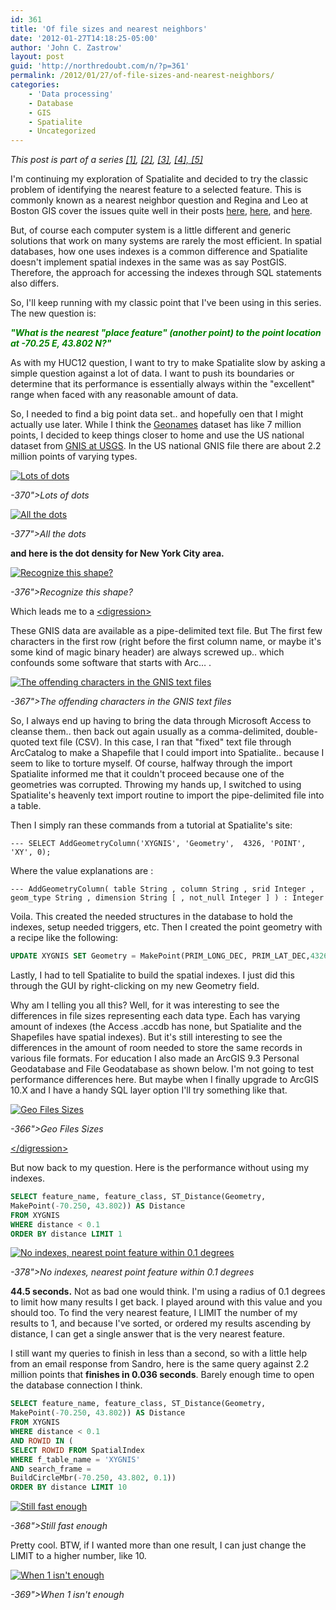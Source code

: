 ```yaml
---
id: 361
title: 'Of file sizes and nearest neighbors'
date: '2012-01-27T14:18:25-05:00'
author: 'John C. Zastrow'
layout: post
guid: 'http://northredoubt.com/n/?p=361'
permalink: /2012/01/27/of-file-sizes-and-nearest-neighbors/
categories:
    - 'Data processing'
    - Database
    - GIS
    - Spatialite
    - Uncategorized
---
```


*This post is part of a series [\[1\]](https://johnzastrow.github.io/2012/01/16/example-with-php-and-spatialite-part-1/ "Example with PHP and Spatialite, part 1"), [\[2\]](https://johnzastrow.github.io/2012/01/17/example-with-php-and-spatialite-part-2/ "Example with PHP and Spatialite, part 2"), [\[3\]](https://johnzastrow.github.io/2012/01/18/spatialite-and-spatial-indexes/ "Spatialite and Spatial Indexes"), [\[4\],](https://johnzastrow.github.io/2012/01/20/spatialite-speed-test/ "Spatialite Speed Test")[ \[5\]](https://johnzastrow.github.io/2012/01/27/of-file-sizes-and-nearest-neighbors/ "Of file sizes and nearest neighbors")*

I'm continuing my exploration of Spatialite and decided to try the classic problem of identifying the nearest feature to a selected feature. This is commonly known as a nearest neighbor question and Regina and Leo at Boston GIS cover the issues quite well in their posts [here](http://www.bostongis.com/PrinterFriendly.aspx?content_name=postgis_nearest_neighbor), [here](http://www.bostongis.com/PrinterFriendly.aspx?content_name=postgis_nearest_neighbor_generic), and [here](http://www.bostongis.com/blog/index.php?/categories/7-nearest-neighbor).

But, of course each computer system is a little different and generic solutions that work on many systems are rarely the most efficient. In spatial databases, how one uses indexes is a common difference and Spatialite doesn't implement spatial indexes in the same was as say PostGIS. Therefore, the approach for accessing the indexes through SQL statements also differs.

So, I'll keep running with my classic point that I've been using in this series. The new question is:

<span style="color: #008000;"> ***"What is the nearest "place feature" (another point) to the point location at -70.25 E, 43.802 N?"***</span>

As with my HUC12 question, I want to try to make Spatialite slow by asking a simple question against a lot of data. I want to push its boundaries or determine that its performance is essentially always within the "excellent" range when faced with any reasonable amount of data.

So, I needed to find a big point data set.. and hopefully oen that I might actually use later. While I think the [Geonames](<http://www.geonames.org/ >) dataset has like 7 million points, I decided to keep things closer to home and use the US national dataset from [GNIS at USGS](http://gnis.usgs.gov/domestic/download_data.htm). In the US national GNIS file there are about 2.2 million points of varying types.

 [![Lots of dots](https://raw.githubusercontent.com/johnzastrow/johnzastrow.github.io/master/assets/uploads/2012/01/22millionfeatures.png "Lots of dots")](https://raw.githubusercontent.com/johnzastrow/johnzastrow.github.io/master/assets/uploads/2012/01/22millionfeatures.png)
 <p><i> 
-370">Lots of dots
 </i></p> 


 [![All the dots](https://raw.githubusercontent.com/johnzastrow/johnzastrow.github.io/master/assets/uploads/2012/01/zoomout-300x127.png "All the dots")](https://raw.githubusercontent.com/johnzastrow/johnzastrow.github.io/master/assets/uploads/2012/01/zoomout.png)
 <p><i> 
-377">All the dots
 </i></p> 


**and here is the dot density for New York City area.**

 [![Recognize this shape?](https://raw.githubusercontent.com/johnzastrow/johnzastrow.github.io/master/assets/uploads/2012/01/ny-300x166.png "Recognize this shape?")](https://raw.githubusercontent.com/johnzastrow/johnzastrow.github.io/master/assets/uploads/2012/01/ny.png)
 <p><i> 
-376">Recognize this shape?
 </i></p> 


Which leads me to a <span style="text-decoration: underline;">&lt;digression&gt;</span>

These GNIS data are available as a pipe-delimited text file. But The first few characters in the first row (right before the first column name, or maybe it's some kind of magic binary header) are always screwed up.. which confounds some software that starts with Arc… .

 [![The offending characters in the GNIS text files](https://raw.githubusercontent.com/johnzastrow/johnzastrow.github.io/master/assets/uploads/2012/01/offending_char.png "The offending characters in the GNIS text files")](https://raw.githubusercontent.com/johnzastrow/johnzastrow.github.io/master/assets/uploads/2012/01/offending_char.png)
 <p><i> 
-367">The offending characters in the GNIS text files
 </i></p> 


So, I always end up having to bring the data through Microsoft Access to cleanse them.. then back out again usually as a comma-delimited, double-quoted text file (CSV). In this case, I ran that "fixed" text file through ArcCatalog to make a Shapefile that I could import into Spatialite.. because I seem to like to torture myself. Of course, halfway through the import Spatialite informed me that it couldn't proceed because one of the geometries was corrupted. Throwing my hands up, I switched to using Spatialite's heavenly text import routine to import the pipe-delimited file into a table.

Then I simply ran these commands from a tutorial at Spatialite's site:

```
--- SELECT AddGeometryColumn('XYGNIS', 'Geometry',  4326, 'POINT', 'XY', 0);
```

Where the value explanations are :

```
--- AddGeometryColumn( table String , column String , srid Integer , geom_type String , dimension String [ , not_null Integer ] ) : Integer
```

Voila. This created the needed structures in the database to hold the indexes, setup needed triggers, etc. Then I created the point geometry with a recipe like the following:

```sql
UPDATE XYGNIS SET Geometry = MakePoint(PRIM_LONG_DEC, PRIM_LAT_DEC,4326);
```

Lastly, I had to tell Spatialite to build the spatial indexes. I just did this through the GUI by right-clicking on my new Geometry field.

Why am I telling you all this? Well, for it was interesting to see the differences in file sizes representing each data type. Each has varying amount of indexes (the Access .accdb has none, but Spatialite and the Shapefiles have spatial indexes). But it's still interesting to see the differences in the amount of room needed to store the same records in various file formats. For education I also made an ArcGIS 9.3 Personal Geodatabase and File Geodatabase as shown below. I'm not going to test performance differences here. But maybe when I finally upgrade to ArcGIS 10.X and I have a handy SQL layer option I'll try something like that.

 [![Geo Files Sizes](https://raw.githubusercontent.com/johnzastrow/johnzastrow.github.io/master/assets/uploads/2012/01/file_sizes.png "Geo Files Sizes")](https://raw.githubusercontent.com/johnzastrow/johnzastrow.github.io/master/assets/uploads/2012/01/file_sizes.png)
 <p><i> 
-366">Geo Files Sizes
 </i></p> 


<span style="text-decoration: underline;"> &lt;/digression&gt;</span>

But now back to my question. Here is the performance without using my indexes.


```sql
SELECT feature_name, feature_class, ST_Distance(Geometry,
MakePoint(-70.250, 43.802)) AS Distance
FROM XYGNIS
WHERE distance < 0.1
ORDER BY distance LIMIT 1
```

 [![No indexes, nearest point feature within 0.1 degrees](https://raw.githubusercontent.com/johnzastrow/johnzastrow.github.io/master/assets/uploads/2012/01/no-index_pt.png "No indexes, nearest point feature within 0.1 degrees")](https://raw.githubusercontent.com/johnzastrow/johnzastrow.github.io/master/assets/uploads/2012/01/no-index_pt.png)
 <p><i> 
-378">No indexes, nearest point feature within 0.1 degrees
 </i></p> 


**44.5 seconds.** Not as bad one would think. I'm using a radius of 0.1 degrees to limit how many results I get back. I played around with this value and you should too. To find the very nearest feature, I LIMIT the number of my results to 1, and because I've sorted, or ordered my results ascending by distance, I can get a single answer that is the very nearest feature.

I still want my queries to finish in less than a second, so with a little help from an email response from Sandro, here is the same query against 2.2 million points that **finishes in 0.036 seconds**. Barely enough time to open the database connection I think.


```sql
SELECT feature_name, feature_class, ST_Distance(Geometry,
MakePoint(-70.250, 43.802)) AS Distance
FROM XYGNIS
WHERE distance < 0.1
AND ROWID IN (
SELECT ROWID FROM SpatialIndex
WHERE f_table_name = 'XYGNIS'
AND search_frame =
BuildCircleMbr(-70.250, 43.802, 0.1))
ORDER BY distance LIMIT 10
```

 [![Still fast enough](https://raw.githubusercontent.com/johnzastrow/johnzastrow.github.io/master/assets/uploads/2012/01/even_faster.png "Still fast enough")](https://raw.githubusercontent.com/johnzastrow/johnzastrow.github.io/master/assets/uploads/2012/01/even_faster.png)
 <p><i> 
-368">Still fast enough
 </i></p> 


Pretty cool. BTW, if I wanted more than one result, I can just change the LIMIT to a higher number, like 10.

 [![When 1 isn't enough](https://raw.githubusercontent.com/johnzastrow/johnzastrow.github.io/master/assets/uploads/2012/01/nearest10.png "When 1 isn't enough")](https://raw.githubusercontent.com/johnzastrow/johnzastrow.github.io/master/assets/uploads/2012/01/nearest10.png)
 <p><i> 
-369">When 1 isn't enough
 </i></p> 

